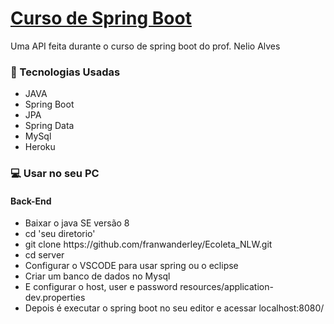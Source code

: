  <h1><a href="https://spring-api1.herokuapp.com/">Curso de Spring Boot</a></h1>
 <p>Uma API feita durante o curso de spring boot do prof. Nelio Alves</p>

 <h3>
    <g-emoji class="g-emoji" alias="rocket" fallback-src="https://github.githubassets.com/images/icons/emoji/unicode/1f680.png">🚀</g-emoji> 
    Tecnologias Usadas</h3>
 <ul>
     <li>JAVA</li>
     <li>Spring Boot</li>
     <li>JPA</li>
     <li>Spring Data</li>
     <li>MySql</li>
     <li/>Heroku</li>
 </ul>

 <h3>💻 Usar no seu PC</h3>
 <h4> Back-End</h4>
<ul>
    <li>Baixar o java SE versão 8</li>
    <li>cd 'seu diretorio'</li>
    <li>git clone https://github.com/franwanderley/Ecoleta_NLW.git</li>
    <li>cd server</li>
    <li>Configurar o VSCODE para usar spring ou o eclipse</li>
    <li>Criar um banco de dados no Mysql</li>
    <li>E configurar o host, user e password resources/application-dev.properties</li>
    <li>Depois é executar o spring boot no seu editor e acessar localhost:8080/ </li>
</ul>

